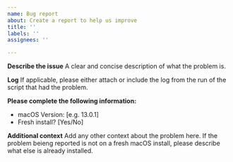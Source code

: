 ```yaml
---
name: Bug report
about: Create a report to help us improve
title: ''
labels: ''
assignees: ''

---
```


**Describe the issue**
A clear and concise description of what the problem is.

**Log**
If applicable, please either attach or include the log from the
run of the script that had the problem.

**Please complete the following information:**
 - macOS Version: [e.g. 13.0.1]
 - Fresh install? [Yes/No]

**Additional context**
Add any other context about the problem here.
If the problem beieng reported is not on a fresh macOS install,
please describe what else is already installed.
